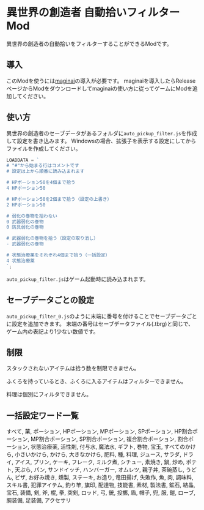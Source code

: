 # 異世界の創造者 自動拾いフィルターMod

異世界の創造者の自動拾いをフィルターすることができるModです。

## 導入

このModを使うには[maginai](https://github.com/Spoonail-Iroiro/maginai)の導入が必要です。
maginaiを導入したらReleaseページからModをダウンロードしてmaginaiの使い方に従ってゲームにModを追加してください。

## 使い方

異世界の創造者のセーブデータがあるフォルダに`auto_pickup_filter.js`を作成して設定を書き込みます。
Windowsの場合、拡張子を表示する設定にしてからファイルを作成してください。

```js
LOADDATA = `
# "#"から始まる行はコメントです
# 設定は上から順番に読み込まれます

# HPポーション50を4個まで拾う
4 HPポーション50

# HPポーション50を2個まで拾う（設定の上書き）
2 HPポーション50

# 弱化の巻物を拾わない
0 武器弱化の巻物
0 防具弱化の巻物

# 武器弱化の巻物を拾う（設定の取り消し）
- 武器弱化の巻物

# 状態治療薬をそれぞれ4個まで拾う（一括設定）
4 状態治療薬
`;
```

`auto_pickup_filter.js`はゲーム起動時に読み込まれます。

## セーブデータごとの設定

`auto_pickup_filter_0.js`のように末端に番号を付けることでセーブデータごとに設定を追加できます。
末端の番号はセーブデータファイル(.tbrg)と同じで、ゲーム内の表記より1少ない数値です。

## 制限

スタックされないアイテムは拾う数を制限できません。

ふくろを持っているとき、ふくろに入るアイテムはフィルターできません。

料理は個別にフィルタできません。

## 一括設定ワード一覧

すべて, 薬, ポーション, HPポーション, MPポーション, SPポーション, HP割合ポーション, MP割合ポーション, SP割合ポーション, 複合割合ポーション, 割合ポーション, 状態治療薬, 活性剤, 付与水, 魔法水, ギフト, 巻物, 宝玉, すべてのかけら, 小さいかけら, かけら, 大きなかけら, 肥料, 種, 料理, ジュース, サラダ, ドライ, アイス, プリン, ケーキ, フレーク, ミルク煮, シチュー, 素焼き, 鍋, 炒め, ポテト, 天ぷら, パン, サンドイッチ, ハンバーガー, オムレツ, 親子丼, 茶碗蒸し, うどん, ピザ, お好み焼き, 燻製, ステーキ, お造り, 竜田揚げ, 失敗作, 魚, 肉, 調味料, スキル書, 犯罪アイテム, 釣り竿, 旗印, 配達物, 技能書, 素材, 製法書, 鉱石, 結晶, 宝石, 装備, 剣, 斧, 棍, 拳, 突剣, ロッド, 弓, 銃, 投擲, 盾, 帽子, 兜, 服, 鎧, ローブ, 腕装備, 足装備, アクセサリ